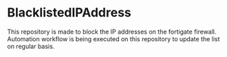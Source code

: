 # BlacklistedIPAddress
This repository is made to block the IP addresses on the fortigate firewall. Automation workflow is being executed on this repository to update the list on regular basis.
